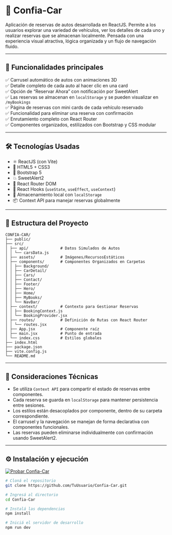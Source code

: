 # 🚗 Confia-Car

Aplicación de reservas de autos desarrollada en ReactJS. Permite a los usuarios explorar una variedad de vehículos, ver los detalles de cada uno y realizar reservas que se almacenan localmente. Pensada con una experiencia visual atractiva, lógica organizada y un flujo de navegación fluido.

---

## 🎯 Funcionalidades principales

✅ Carrusel automático de autos con animaciones 3D  
✅ Detalle completo de cada auto al hacer clic en una card  
✅ Opción de “Reservar Ahora” con notificación por SweetAlert  
✅ Las reservas se almacenan en `localStorage` y se pueden visualizar en `/myBookings`  
✅ Página de reservas con mini cards de cada vehículo reservado  
✅ Funcionalidad para eliminar una reserva con confirmación  
✅ Enrutamiento completo con React Router  
✅ Componentes organizados, estilizados con Bootstrap y CSS modular

---

## 🛠️ Tecnologías Usadas

- ⚛️ ReactJS (con Vite)
- 🎯 HTML5 + CSS3
- 💅 Bootstrap 5
- 💥 SweetAlert2
- 🔁 React Router DOM
- 🎣 React Hooks (`useState`, `useEffect`, `useContext`)
- 💾 Almacenamiento local con `localStorage`
- 📦 Context API para manejar reservas globalmente

---

## 📁 Estructura del Proyecto

```
CONFIA-CAR/
├── public/
├── src/
│ ├── api/              # Datos Simulados de Autos
│ │ └── carsData.js
│ ├── assets/           # Imágenes/RecursosEstáticos
│ ├── components/       # Componentes Organizados en Carpetas
│ │ ├── Background/
│ │ ├── CarDetail/
│ │ ├── Cars/
│ │ ├── Contact/
│ │ ├── Footer/
│ │ ├── Hero/
│ │ ├── Home/
│ │ ├── MyBooks/
│ │ └── NavBar/
│ ├── context/          # Contexto para Gestionar Reservas
│ │ ├── BookingContext.js
│ │ └── BookingProvider.jsx
│ ├── routes/           # Definición de Rutas con React Router
│ │ └── routes.jsx
│ ├── App.jsx           # Componente raíz
│ ├── main.jsx          # Punto de entrada
│ └── index.css         # Estilos globales
├── index.html
├── package.json
├── vite.config.js
└── README.md
```

---

## 🧠 Consideraciones Técnicas

- Se utiliza `Context API` para compartir el estado de reservas entre componentes.
- Cada reserva se guarda en `localStorage` para mantener persistencia entre sesiones.
- Los estilos están desacoplados por componente, dentro de su carpeta correspondiente.
- El carrusel y la navegación se manejan de forma declarativa con componentes funcionales.
- Las reservas pueden eliminarse individualmente con confirmación usando SweetAlert2.

---

## ⚙️ Instalación y ejecución

[![Probar Confia-Car](https://img.shields.io/badge/Probar%20Confia--Car-%236c757d?style=for-the-badge&logo=netlify&logoColor=white)](https://confia-car-renta.netlify.app/)

```bash
# Cloná el repositorio
git clone https://github.com/TuUsuario/Confia-Car.git

# Ingresá al directorio
cd Confia-Car

# Instalá las dependencias
npm install

# Iniciá el servidor de desarrollo
npm run dev
```
